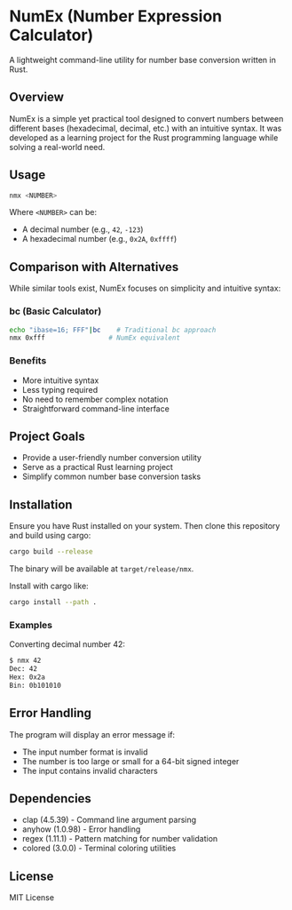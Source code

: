# NumEx (Number Expression Calculator)

A lightweight command-line utility for number base conversion written in Rust.

## Overview

NumEx is a simple yet practical tool designed to convert numbers between
different bases (hexadecimal, decimal, etc.) with an intuitive syntax. It was
developed as a learning project for the Rust programming language while solving
a real-world need.

## Usage

```bash
nmx <NUMBER>
```

Where `<NUMBER>` can be:
- A decimal number (e.g., `42`, `-123`)
- A hexadecimal number (e.g., `0x2A`, `0xffff`)

## Comparison with Alternatives

While similar tools exist, NumEx focuses on simplicity and intuitive syntax:

### bc (Basic Calculator)
``` bash
echo "ibase=16; FFF"|bc    # Traditional bc approach
nmx 0xfff                # NumEx equivalent
```

### Benefits
- More intuitive syntax
- Less typing required
- No need to remember complex notation
- Straightforward command-line interface

## Project Goals
- Provide a user-friendly number conversion utility
- Serve as a practical Rust learning project
- Simplify common number base conversion tasks


## Installation

Ensure you have Rust installed on your system. Then clone this repository and build using cargo:

```bash
cargo build --release
```
The binary will be available at `target/release/nmx`.

Install with cargo like:

```bash
cargo install --path .
```

### Examples

Converting decimal number 42:

```bash
$ nmx 42
Dec: 42
Hex: 0x2a
Bin: 0b101010
```

## Error Handling

The program will display an error message if:
- The input number format is invalid
- The number is too large or small for a 64-bit signed integer
- The input contains invalid characters

## Dependencies

- clap (4.5.39) - Command line argument parsing
- anyhow (1.0.98) - Error handling
- regex (1.11.1) - Pattern matching for number validation
- colored (3.0.0) - Terminal coloring utilities

## License

MIT License
